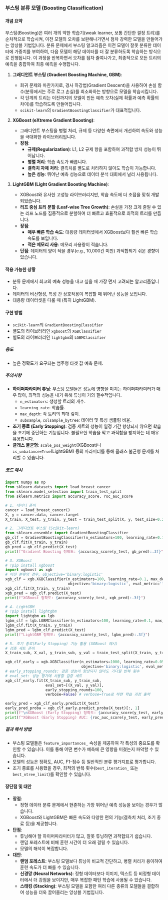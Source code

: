 ### 부스팅 분류 모델 (Boosting Classification)

#### 개념 요약
부스팅(Boosting)은 여러 개의 약한 학습기(weak learner, 보통 간단한 결정 트리)를 순차적으로 학습시켜, 이전 모델의 오차를 보완해나가면서 점차 강력한 모델을 만들어가는 앙상블 기법입니다. 분류 문제에서 부스팅 알고리즘은 이전 모델이 잘못 분류한 데이터에 가중치를 부여하여, 다음 모델이 해당 데이터를 더 잘 분류하도록 학습하는 방식으로 진행됩니다. 이 과정을 반복하면서 오차를 점차 줄여나가고, 최종적으로 모든 트리의 예측을 종합하여 최종 예측을 수행합니다.

1.  **그래디언트 부스팅 (Gradient Boosting Machine, GBM)**:
    - 회귀 문제와 마찬가지로, 경사 하강법(Gradient Descent)을 사용하여 손실 함수(분류에서는 주로 로그 손실)를 최소화하는 방향으로 모델을 학습시킵니다.
    - 각 단계의 트리는 이전까지의 모델이 만든 예측 오차(실제 확률과 예측 확률의 차이)를 학습하도록 만들어집니다.
    - `scikit-learn`의 `GradientBoostingClassifier`가 대표적입니다.

2.  **XGBoost (eXtreme Gradient Boosting)**:
    - 그래디언트 부스팅을 병렬 처리, 규제 등 다양한 측면에서 개선하여 속도와 성능을 극대화한 라이브러리입니다.
    - **장점**:
        - **규제(Regularization)**: L1, L2 규제 항을 포함하여 과적합 방지 성능이 뛰어납니다.
        - **병렬 처리**: 학습 속도가 빠릅니다.
        - **결측치 자체 처리**: 결측치를 별도로 처리하지 않아도 학습이 가능합니다.
        - **높은 성능**: 뛰어난 예측 성능으로 데이터 분석 대회에서 널리 사용됩니다.

3.  **LightGBM (Light Gradient Boosting Machine)**:
    - XGBoost와 유사한 고성능 라이브러리지만, 학습 속도에 더 초점을 맞춰 개발되었습니다.
    - **리프 중심 트리 분할 (Leaf-wise Tree Growth)**: 손실을 가장 크게 줄일 수 있는 리프 노드를 집중적으로 분할하여 더 빠르고 효율적으로 최적의 트리를 만듭니다.
    - **장점**:
        - **매우 빠른 학습 속도**: 대용량 데이터셋에서 XGBoost보다 훨씬 빠른 학습 속도를 보입니다.
        - **적은 메모리 사용**: 메모리 사용량이 적습니다.
    - **단점**: 데이터의 양이 적을 경우(e.g., 10,000건 미만) 과적합되기 쉬운 경향이 있습니다.

#### 적용 가능한 상황
- 분류 문제에서 최고의 예측 성능을 내고 싶을 때 가장 먼저 고려되는 알고리즘입니다.
- 데이터의 비선형성, 특성 간 상호작용이 복잡할 때 뛰어난 성능을 보입니다.
- 대용량 데이터셋을 다룰 때 (특히 LightGBM).

#### 구현 방법
- `scikit-learn`의 `GradientBoostingClassifier`
- 별도의 라이브러리인 `xgboost`의 `XGBClassifier`
- 별도의 라이브러리인 `lightgbm`의 `LGBMClassifier`

##### 용도
- 높은 정확도가 요구되는 범주형 타겟 값 예측 문제.

##### 주의사항
- **하이퍼파라미터 튜닝**: 부스팅 모델들은 성능에 영향을 미치는 하이퍼파라미터가 매우 많아, 최적의 성능을 내기 위해 튜닝이 거의 필수적입니다.
    - `n_estimators`: 생성할 트리의 개수.
    - `learning_rate`: 학습률.
    - `max_depth`: 각 트리의 최대 깊이.
    - `subsample`, `colsample_bytree`: 데이터 및 특성 샘플링 비율.
- **조기 종료 (Early Stopping)**: 검증 세트의 성능이 일정 기간 향상되지 않으면 학습을 조기에 중단하는 기능입니다. 불필요한 학습을 막고 과적합을 방지하는 데 매우 유용합니다.
- **클래스 불균형**: `scale_pos_weight`(XGBoost)나 `is_unbalance=True`(LightGBM) 등의 파라미터를 통해 클래스 불균형 문제를 처리할 수 있습니다.

##### 코드 예시
```python
import numpy as np
from sklearn.datasets import load_breast_cancer
from sklearn.model_selection import train_test_split
from sklearn.metrics import accuracy_score, roc_auc_score

# 1. 데이터 준비
cancer = load_breast_cancer()
X, y = cancer.data, cancer.target
X_train, X_test, y_train, y_test = train_test_split(X, y, test_size=0.2, random_state=42, stratify=y)

# 2. 그래디언트 부스팅 (Scikit-learn)
from sklearn.ensemble import GradientBoostingClassifier
gb_clf = GradientBoostingClassifier(n_estimators=100, learning_rate=0.1, max_depth=3, random_state=42)
gb_clf.fit(X_train, y_train)
gb_pred = gb_clf.predict(X_test)
print(f"Gradient Boosting 정확도: {accuracy_score(y_test, gb_pred):.3f}")

# 3. XGBoost
# !pip install xgboost
import xgboost as xgb
# 이진 분류의 경우, objective='binary:logistic'
xgb_clf = xgb.XGBClassifier(n_estimators=100, learning_rate=0.1, max_depth=3, random_state=42, 
                            objective='binary:logistic', eval_metric='logloss', use_label_encoder=False)
xgb_clf.fit(X_train, y_train)
xgb_pred = xgb_clf.predict(X_test)
print(f"XGBoost 정확도: {accuracy_score(y_test, xgb_pred):.3f}")

# 4. LightGBM
# !pip install lightgbm
import lightgbm as lgb
lgbm_clf = lgb.LGBMClassifier(n_estimators=100, learning_rate=0.1, max_depth=3, random_state=42)
lgbm_clf.fit(X_train, y_train)
lgbm_pred = lgbm_clf.predict(X_test)
print(f"LightGBM 정확도: {accuracy_score(y_test, lgbm_pred):.3f}")

# 5. 조기 종료(Early Stopping) 기능 활용 (XGBoost 예시)
# 검증 세트 준비
X_train_sub, X_val, y_train_sub, y_val = train_test_split(X_train, y_train, test_size=0.2, random_state=42, stratify=y_train)

xgb_clf_early = xgb.XGBClassifier(n_estimators=1000, learning_rate=0.05, random_state=42,
                                  objective='binary:logistic', eval_metric='logloss', use_label_encoder=False)
# early_stopping_rounds: 검증 성능이 향상되지 않아도 기다릴 반복 횟수
# eval_set: 성능 평가에 사용할 검증 세트
xgb_clf_early.fit(X_train_sub, y_train_sub, 
                  eval_set=[(X_val, y_val)], 
                  early_stopping_rounds=100, 
                  verbose=False) # verbose=True로 하면 학습 과정 출력

early_pred = xgb_clf_early.predict(X_test)
early_pred_proba = xgb_clf_early.predict_proba(X_test)[:, 1]
print(f"\nXGBoost (Early Stopping) 정확도: {accuracy_score(y_test, early_pred):.3f}")
print(f"XGBoost (Early Stopping) AUC: {roc_auc_score(y_test, early_pred_proba):.3f}")
```

##### 결과 해석 방법
- 부스팅 모델들은 `feature_importances_` 속성을 제공하여 각 특성의 중요도를 확인할 수 있습니다. 이를 통해 어떤 변수가 예측에 큰 영향을 미쳤는지 파악할 수 있습니다.
- 모델의 성능은 정확도, AUC, F1-점수 등 일반적인 분류 평가지표로 평가합니다.
- 조기 종료를 사용했을 경우, 최적의 반복 횟수(`best_iteration_` 또는 `best_ntree_limit`)를 확인할 수 있습니다.

#### 장단점 및 대안
- **장점**:
    - 정형 데이터 분류 문제에서 현존하는 가장 뛰어난 예측 성능을 보이는 경우가 많습니다.
    - XGBoost와 LightGBM은 빠른 속도와 다양한 편의 기능(결측치 처리, 조기 종료 등)을 제공합니다.
- **단점**:
    - 튜닝해야 할 하이퍼파라미터가 많고, 잘못 튜닝하면 과적합되기 쉽습니다.
    - 랜덤 포레스트에 비해 훈련 시간이 더 오래 걸릴 수 있습니다.
    - 모델의 해석이 복잡합니다.
- **대안**:
    - **랜덤 포레스트**: 부스팅 모델보다 튜닝이 비교적 간단하고, 병렬 처리가 용이하여 훈련 속도가 더 빠를 수 있습니다.
    - **신경망 (Neural Networks)**: 정형 데이터보다 이미지, 텍스트 등 비정형 데이터에서 더 강점을 보이지만, 매우 복잡한 패턴 학습에 사용될 수 있습니다.
    - **스태킹 (Stacking)**: 부스팅 모델을 포함한 여러 다른 종류의 모델들을 결합하여 성능을 더욱 끌어올리는 앙상블 기법입니다.

```